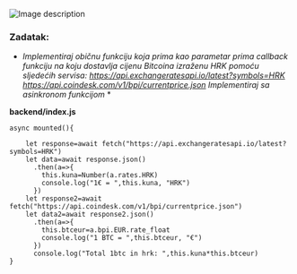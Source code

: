 ![Image description](https://i.kym-cdn.com/entries/icons/mobile/000/029/959/Screen_Shot_2019-06-05_at_1.26.32_PM.jpg)


### Zadatak:

* *Implementiraj običnu funkciju koja prima kao parametar prima callback funkciju na koju
dostavlja cijenu Bitcoina izraženu HRK pomoću sljedećih servisa:
https://api.exchangeratesapi.io/latest?symbols=HRK
https://api.coindesk.com/v1/bpi/currentprice.json
Implementiraj sa asinkronom funkcijom* *



__backend/index.js__
```
async mounted(){
  
    let response=await fetch("https://api.exchangeratesapi.io/latest?symbols=HRK")
    let data=await response.json()
      .then(a=>{
        this.kuna=Number(a.rates.HRK)
		console.log("1€ = ",this.kuna, "HRK")
      })
    let response2=await fetch("https://api.coindesk.com/v1/bpi/currentprice.json")
    let data2=await response2.json()
      .then(a=>{
        this.btceur=a.bpi.EUR.rate_float
		console.log("1 BTC = ",this.btceur, "€")
      })
	  console.log("Total 1btc in hrk: ",this.kuna*this.btceur)
}
  ```
  
